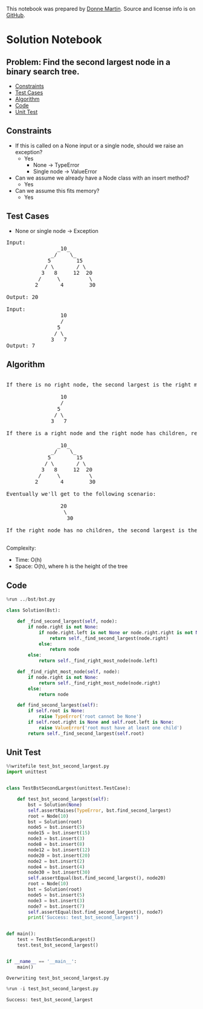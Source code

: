 This notebook was prepared by [Donne Martin](https://github.com/donnemartin). Source and license info is on [GitHub](https://github.com/donnemartin/interactive-coding-challenges).

# Solution Notebook

## Problem: Find the second largest node in a binary search tree.

- [Constraints](#Constraints)
- [Test Cases](#Test-Cases)
- [Algorithm](#Algorithm)
- [Code](#Code)
- [Unit Test](#Unit-Test)

## Constraints

- If this is called on a None input or a single node, should we raise an exception?
  - Yes
    - None -> TypeError
    - Single node -> ValueError
- Can we assume we already have a Node class with an insert method?
  - Yes
- Can we assume this fits memory?
  - Yes

## Test Cases

- None or single node -> Exception

<pre>
Input:
                _10_
              _/    \_          
             5        15
            / \       / \
           3   8     12  20
          /     \         \
         2       4        30

Output: 20

Input:
                 10
                 /  
                5
               / \
              3   7
Output: 7
</pre>

## Algorithm

<pre>

If there is no right node, the second largest is the right most left subtree:

                 10
                 /  
                5
               / \
              3   7

If there is a right node and the right node has children, recurse to that right child:

                _10_
              _/    \_          
             5        15
            / \       / \
           3   8     12  20
          /     \         \
         2       4        30

Eventually we'll get to the following scenario:

                 20
                  \
                   30

If the right node has no children, the second largest is the current node.

</pre>

Complexity:

- Time: O(h)
- Space: O(h), where h is the height of the tree

## Code

```python
%run ../bst/bst.py
```

```python
class Solution(Bst):

    def _find_second_largest(self, node):
        if node.right is not None:
            if node.right.left is not None or node.right.right is not None:
                return self._find_second_largest(node.right)
            else:
                return node
        else:
            return self._find_right_most_node(node.left)

    def _find_right_most_node(self, node):
        if node.right is not None:
            return self._find_right_most_node(node.right)
        else:
            return node

    def find_second_largest(self):
        if self.root is None:
            raise TypeError('root cannot be None')
        if self.root.right is None and self.root.left is None:
            raise ValueError('root must have at least one child')
        return self._find_second_largest(self.root)
```

## Unit Test

```python
%%writefile test_bst_second_largest.py
import unittest


class TestBstSecondLargest(unittest.TestCase):

    def test_bst_second_largest(self):
        bst = Solution(None)
        self.assertRaises(TypeError, bst.find_second_largest)
        root = Node(10)
        bst = Solution(root)
        node5 = bst.insert(5)
        node15 = bst.insert(15)
        node3 = bst.insert(3)
        node8 = bst.insert(8)
        node12 = bst.insert(12)
        node20 = bst.insert(20)
        node2 = bst.insert(2)
        node4 = bst.insert(4)
        node30 = bst.insert(30)
        self.assertEqual(bst.find_second_largest(), node20)
        root = Node(10)
        bst = Solution(root)
        node5 = bst.insert(5)
        node3 = bst.insert(3)
        node7 = bst.insert(7)
        self.assertEqual(bst.find_second_largest(), node7)
        print('Success: test_bst_second_largest')


def main():
    test = TestBstSecondLargest()
    test.test_bst_second_largest()


if __name__ == '__main__':
    main()
```

    Overwriting test_bst_second_largest.py

```python
%run -i test_bst_second_largest.py
```

    Success: test_bst_second_largest
